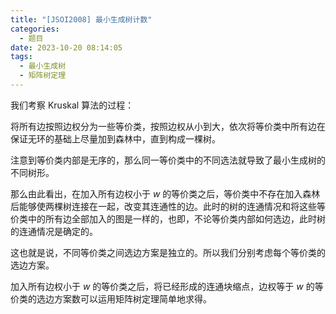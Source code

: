 ```yaml
---
title: "[JSOI2008] 最小生成树计数"
categories:
  - 题目
date: 2023-10-20 08:14:05
tags:
  - 最小生成树
  - 矩阵树定理
---
```

我们考察 Kruskal 算法的过程：

将所有边按照边权分为一些等价类，按照边权从小到大，依次将等价类中所有边在保证无环的基础上尽量加到森林中，直到构成一棵树。

注意到等价类内部是无序的，那么同一等价类中的不同选法就导致了最小生成树的不同树形。

那么由此看出，在加入所有边权小于 $w$ 的等价类之后，等价类中不存在加入森林后能够使两棵树连接在一起，改变其连通性的边。此时的树的连通情况和将这些等价类中的所有边全部加入的图是一样的，也即，不论等价类内部如何选边，此时树的连通情况是确定的。

这也就是说，不同等价类之间选边方案是独立的。所以我们分别考虑每个等价类的选边方案。

加入所有边权小于 $w$ 的等价类之后，将已经形成的连通块缩点，边权等于 $w$ 的等价类的选边方案数可以运用矩阵树定理简单地求得。
